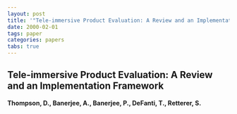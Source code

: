 ```yaml
---
layout: post
title: '"Tele-immersive Product Evaluation: A Review and an Implementation Framework"'
date: 2000-02-01
tags: paper
categories: papers
tabs: true
---
```


## Tele-immersive Product Evaluation: A Review and an Implementation Framework
**Thompson, D., Banerjee, A., Banerjee, P., DeFanti, T., Retterer, S.**

